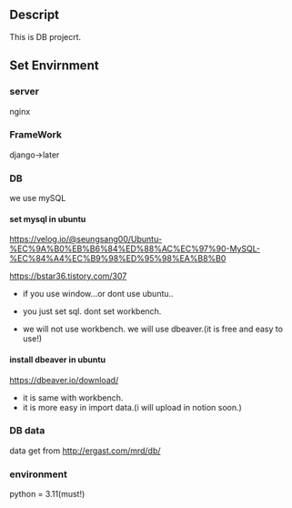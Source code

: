 ## Descript
This is DB projecrt.

## Set Envirnment
### server
nginx

### FrameWork
django->later

### DB
we use mySQL
#### set mysql in ubuntu
https://velog.io/@seungsang00/Ubuntu-%EC%9A%B0%EB%B6%84%ED%88%AC%EC%97%90-MySQL-%EC%84%A4%EC%B9%98%ED%95%98%EA%B8%B0

https://bstar36.tistory.com/307
- if you use window...or dont use ubuntu..

- you just set sql. dont set workbench.

- we will not use workbench. we will use dbeaver.(it is free and easy to use!)
#### install dbeaver in ubuntu
https://dbeaver.io/download/
- it is same with workbench.
- it is more easy in import data.(i will upload in notion soon.)
### DB data
data get from
http://ergast.com/mrd/db/

### environment
python = 3.11(must!)
